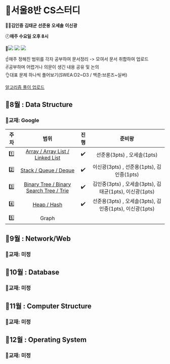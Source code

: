 # :memo:서울8반 CS스터디 
:ok_man:**김인중** **김태균** **선준용** **오세솔** **이신광**  


:clock8:**매주 수요일 오후 8시**  


:wrench:<img src="https://img.shields.io/badge/Notion-000000?style=flat-square&logo=Notion&logoColor=white"/>
<img src="https://img.shields.io/badge/Webex-00897B?style=flat-square&logo=Google Meet&logoColor=white"/>
<a href="https://github.com/OhSeSol/SSAFY-CLASS8-CS-STUDY"><img src="https://img.shields.io/badge/GitHub-181717?style=flat-square&logo=GitHub&logoColor=white"/></a>  


☝매주 정해진 범위를 각자 공부하여 문서정리 -> 모여서 문서 취합하여 업로드  
✌공부하며 어렵거나 의문이 생긴 내용 공유 및 논의  
👌대표 문제 하나씩 풀어보기(SWEA:D2\~D3 / 백준:브론즈~실버)

<a href="https://www.notion.so/f8362b9aecbc450685bc48bf942db31a?v=57ea5c2a195b426693cd787fd4e9c2af">알고리즘 풀이 업로드</a>

## :calendar:8월 : Data Structure
### :book:교재: Google

| 주차 | 범위  | 진행 | 준비왕 | 
|:---:|:---:|:---:|:---:|
| :one: | <a href="https://scrawny-jet-ba1.notion.site/Array-ArrayList-LinkedList-441ae4559dbc4c5185505a2d0a81384b"> Array / Array List / Linked List </a> | :heavy_check_mark:  | 선준용(3pts) , 오세솔(1pts) |
| :two: |<a href="https://denim-angora-86f.notion.site/Stack-vs-Queue-vs-Deque-ad0d7400bf5c42de8e84a6493ce9376b"> Stack / Queue / Deque </a>  | :heavy_check_mark:  | 이신광(3pts) , 선준용(1pts), 김인중(1pts)   |
| :three: |<a href="https://capable-yamamomo-8a2.notion.site/Binary-Tree-Binary-Search-Tree-Trie-0fb6c4f8a5da4480a543da886593ba1e"> Binary Tree / Binary Search Tree / Trie </a> | :heavy_check_mark: | 김인중(3pts) , 오세솔(3pts), 김태균(1pts), 이신광(1pts) |
| :four: | <a href="https://www.notion.so/Heap-Hash-56c079631e8f48a58374eea9d8c0558c"> Heap / Hash </a>  | :heavy_check_mark:  | 선준용(3pts) , 오세솔(3pts), 김인중(1pts), 이신광(1pts) |
| :five: | Graph  |   | |


## :calendar:9월 : Network/Web
### :book:교재: 미정

## :calendar:10월 : Database
### :book:교재: 미정

## :calendar:11월 : Computer Structure
### :book:교재: 미정

## :calendar:12월 : Operating System
### :book:교재: 미정
